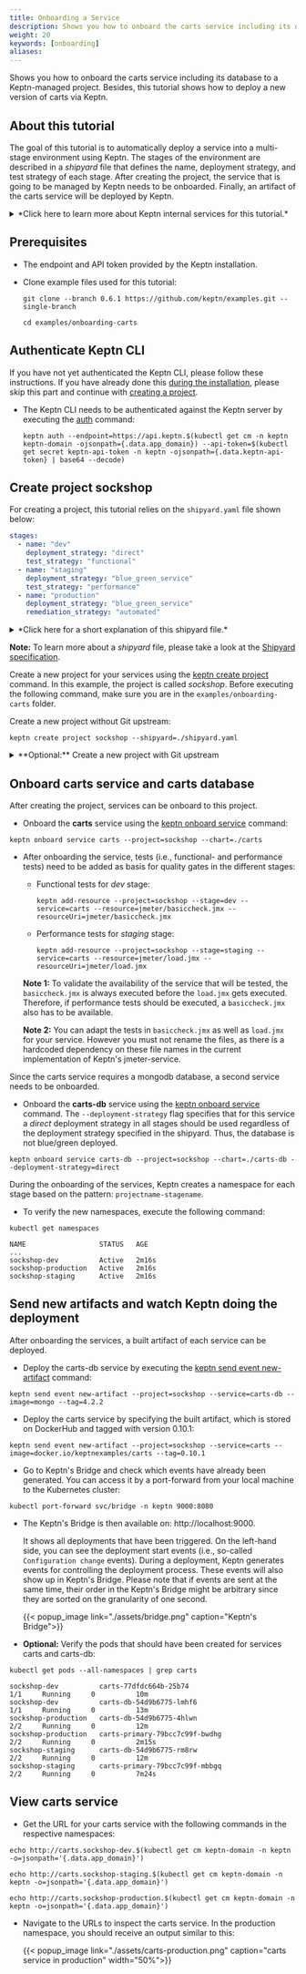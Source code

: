 ```yaml
---
title: Onboarding a Service
description: Shows you how to onboard the carts service including its database to a Keptn-managed project. Besides, this tutorial shows how to deploy  a new version of carts via Keptn.
weight: 20
keywords: [onboarding]
aliases:
---
```


Shows you how to onboard the carts service including its database to a Keptn-managed project. Besides, this tutorial shows how to deploy  a new version of carts via Keptn.

## About this tutorial

The goal of this tutorial is to automatically deploy a service into a multi-stage environment using Keptn. The stages of the environment are described in a *shipyard* file that defines the name, deployment strategy, and test strategy of each stage. After creating the project, the service that is going to be managed by Keptn needs to be onboarded. Finally, an artifact of the carts service will be deployed by Keptn.  

<details><summary>*Click here to learn more about Keptn internal services for this tutorial.*</summary>
<p>
To illustrate the scenario this tutorial addresses, Keptn relies on following internal services: *shipyard-service*, *helm-service*, *jmeter-service*, and *gatekeeper-service*. These services have the following responsibilities: 

**shipyard-service:** 
  
  * Creates a project entity and stage entities as declared in the shipyard. 

 **helm-service**:
  
  * Creates a new service entity, duplicates the provided Helm chart, and uploads the Helm chart to the configuration store.

  * Updates the service configuration when a new artifact is available.

  * Deploys a service when the configuration of a service has changed.

**jmeter-service**:

  * Runs a test when a new deployment of the service is available. 

**gatekeeper-service**:

  * Evaluates the test result to decide whether the deployment can be promoted to the next stage or not.

 </p>
</details>

## Prerequisites

* The endpoint and API token provided by the Keptn installation.

* Clone example files used for this tutorial:

    ```console
    git clone --branch 0.6.1 https://github.com/keptn/examples.git --single-branch
    ```

    ```console
    cd examples/onboarding-carts
    ```

## Authenticate Keptn CLI

If you have not yet authenticated the Keptn CLI, please follow these instructions. If you have already done this [during the installation](../../installation/setup-keptn/#install-keptn), please skip this part and continue with [creating a project](#create-project-sockshop).

* The Keptn CLI needs to be authenticated against the Keptn server by executing the [auth](../../reference/cli/#keptn-auth) command:

    ```console
    keptn auth --endpoint=https://api.keptn.$(kubectl get cm -n keptn keptn-domain -ojsonpath={.data.app_domain}) --api-token=$(kubectl get secret keptn-api-token -n keptn -ojsonpath={.data.keptn-api-token} | base64 --decode)
    ```

## Create project sockshop

For creating a project, this tutorial relies on the `shipyard.yaml` file shown below:

```yaml
stages:
  - name: "dev"
    deployment_strategy: "direct"
    test_strategy: "functional"
  - name: "staging"
    deployment_strategy: "blue_green_service"
    test_strategy: "performance"
  - name: "production"
    deployment_strategy: "blue_green_service"
    remediation_strategy: "automated"
```

<details>
<summary>*Click here for a short explanation of this shipyard file.*</summary>
<p>
This shipyard contains three stages: dev, staging, and production. This results in the three Kubernetes namespaces: sockshop-dev, sockshop-staging, and sockshop-production.

* **dev** will have a direct (big bang) deployment strategy and functional tests are executed
* **staging** will have a blue/green deployment strategy and performance tests are executed
* **production** will have a blue/green deployment strategy without any further testing. The configured remediation strategy is used for the [Self-healing with Keptn](../self-healing-with-keptn/) tutorial.

</p>
</details>

**Note:**  To learn more about a *shipyard* file, please take a look at the [Shipyard specification](https://github.com/keptn/spec/blob/0.1.3/shipyard.md).

Create a new project for your services using the [keptn create project](../../reference/cli/#keptn-create-project) command. In this example, the project is called *sockshop*. Before executing the following command, make sure you are in the `examples/onboarding-carts` folder.

Create a new project without Git upstream:
```console
keptn create project sockshop --shipyard=./shipyard.yaml
```

<details><summary>**Optional:** Create a new project with Git upstream</summary>
<p>

To configure a Git upstream for this tutorial, the Git user (`--git-user`), an access token (`--git-token`), and the remote URL (`--git-remote-url`) are required. If a requirement is not met, go to [select Git-based upstream](../../manage/project/#select-git-based-upstream) where instructions for GitHub, GitLab, and Bitbucket are provided.

```console
keptn create project sockshop --shipyard=./shipyard.yaml --git-user=GIT_USER --git-token=GIT_TOKEN --git-remote-url=GIT_REMOTE_URL
```
</p>
</details>

## Onboard carts service and carts database
After creating the project, services can be onboard to this project.

* Onboard the **carts** service using the [keptn onboard service](../../reference/cli/#keptn-onboard-service) command:

```console
keptn onboard service carts --project=sockshop --chart=./carts
```

* After onboarding the service, tests (i.e., functional- and performance tests) need to be added as basis for quality gates in the different stages:

  * Functional tests for *dev* stage:

    ```console
    keptn add-resource --project=sockshop --stage=dev --service=carts --resource=jmeter/basiccheck.jmx --resourceUri=jmeter/basiccheck.jmx
    ```

  * Performance tests for *staging* stage:

    ```console
    keptn add-resource --project=sockshop --stage=staging --service=carts --resource=jmeter/load.jmx --resourceUri=jmeter/load.jmx
    ```

  **Note 1:**  To validate the availability of the service that will be tested, the `basiccheck.jmx` is always executed before the `load.jmx` gets executed. Therefore, if performance tests should be executed, a `basiccheck.jmx` also has to be available.

  **Note 2:** You can adapt the tests in `basiccheck.jmx` as well as `load.jmx` for your service. However you must not rename the files, as there is a hardcoded dependency on these file names in the current implementation of Keptn's jmeter-service. 

Since the carts service requires a mongodb database, a second service needs to be onboarded.

* Onboard the **carts-db** service using the [keptn onboard service](../../reference/cli/#keptn-onboard-service) command. The `--deployment-strategy` flag specifies that for this service a *direct* deployment strategy in all stages should be used regardless of the deployment strategy specified in the shipyard. Thus, the database is not blue/green deployed.

```console
keptn onboard service carts-db --project=sockshop --chart=./carts-db --deployment-strategy=direct
```

During the onboarding of the services, Keptn creates a namespace for each stage based on the pattern: `projectname-stagename`.

* To verify the new namespaces, execute the following command:

```console
kubectl get namespaces
```

```console
NAME                  STATUS   AGE
...
sockshop-dev          Active   2m16s
sockshop-production   Active   2m16s
sockshop-staging      Active   2m16s
```

## Send new artifacts and watch Keptn doing the deployment 

After onboarding the services, a built artifact of each service can be deployed.

* Deploy the carts-db service by executing the [keptn send event new-artifact](../../reference/cli/#keptn-send-event-new-artifact) command:

```console
keptn send event new-artifact --project=sockshop --service=carts-db --image=mongo --tag=4.2.2
```

* Deploy the carts service by specifying the built artifact, which is stored on DockerHub and tagged with version 0.10.1:

```console
keptn send event new-artifact --project=sockshop --service=carts --image=docker.io/keptnexamples/carts --tag=0.10.1
```

* Go to Keptn's Bridge and check which events have already been generated. You can access it by a port-forward from your local machine to the Kubernetes cluster:

```console 
kubectl port-forward svc/bridge -n keptn 9000:8080
```

* The Keptn's Bridge is then available on: http://localhost:9000. 

    It shows all deployments that have been triggered. On the left-hand side, you can see the deployment start events (i.e., so-called `Configuration change` events). During a deployment, Keptn generates events for controlling the deployment process. These events will also show up in Keptn's Bridge. Please note that if events are sent at the same time, their order in the Keptn's Bridge might be arbitrary since they are sorted on the granularity of one second. 

    {{< popup_image
      link="./assets/bridge.png"
      caption="Keptn's Bridge">}}

* **Optional:** Verify the pods that should have been created for services carts and carts-db:

```console
kubectl get pods --all-namespaces | grep carts
```

```console
sockshop-dev          carts-77dfdc664b-25b74                            1/1     Running     0          10m
sockshop-dev          carts-db-54d9b6775-lmhf6                          1/1     Running     0          13m
sockshop-production   carts-db-54d9b6775-4hlwn                          2/2     Running     0          12m
sockshop-production   carts-primary-79bcc7c99f-bwdhg                    2/2     Running     0          2m15s
sockshop-staging      carts-db-54d9b6775-rm8rw                          2/2     Running     0          12m
sockshop-staging      carts-primary-79bcc7c99f-mbbgq                    2/2     Running     0          7m24s
```

## View carts service

- Get the URL for your carts service with the following commands in the respective namespaces:

```console
echo http://carts.sockshop-dev.$(kubectl get cm keptn-domain -n keptn -o=jsonpath='{.data.app_domain}')
```
```console
echo http://carts.sockshop-staging.$(kubectl get cm keptn-domain -n keptn -o=jsonpath='{.data.app_domain}')
```
```console
echo http://carts.sockshop-production.$(kubectl get cm keptn-domain -n keptn -o=jsonpath='{.data.app_domain}')
```

- Navigate to the URLs to inspect the carts service. In the production namespace, you should receive an output similar to this:

    {{< popup_image
    link="./assets/carts-production.png"
    caption="carts service in production"
    width="50%">}}
